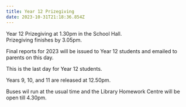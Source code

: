 ```yaml
---
title: Year 12 Prizegiving
date: 2023-10-31T21:18:36.854Z
---
```

Year 12 Prizegiving at 1.30pm in the School Hall.  
Prizegiving finishes by 3.05pm.

Final reports for 2023 will be issued to Year 12 students and emailed to parents on this day. 

This is the last day for Year 12 students. 

Years 9, 10, and 11 are released at 12.50pm. 


Buses wil run at the usual time and the Library Homework Centre will be open till 4.30pm.
